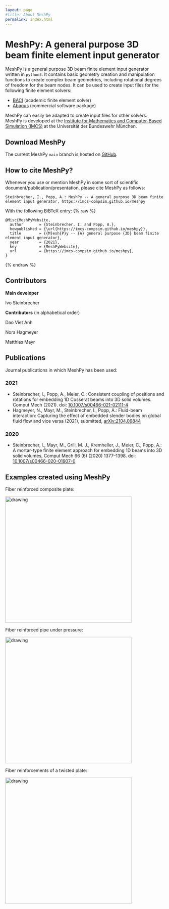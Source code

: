 ```yaml
---
layout: page
#title: About MeshPy
permalink: index.html
---
```



# MeshPy: A general purpose 3D beam finite element input generator

MeshPy is a general purpose 3D beam finite element input generator written in `python3`.
It contains basic geometry creation and manipulation functions to create complex beam geometries, including rotational degrees of freedom for the beam nodes.
It can be used to create input files for the following finite element solvers:
- [BACI](https://baci.pages.gitlab.lrz.de/website/) (academic finite element solver)
- [Abaqus](https://en.wikipedia.org/wiki/Abaqus) (commercial software package)

MeshPy can easily be adapted to create input files for other solvers.
MeshPy is developed at the [Institute for Mathematics and Computer-Based Simulation (IMCS)](https://www.unibw.de/imcs-en) at the Universität der Bundeswehr München.


## Download MeshPy

The current MeshPy `main` branch is hosted on [GitHub](https://github.com/imcs-compsim/meshpy).


## How to cite MeshPy?

Whenever you use or mention MeshPy in some sort of scientific document/publication/presentation, please cite MeshPy as follows:

```
Steinbrecher, I., Popp, A.: MeshPy -- A general purpose 3D beam finite element input generator, https://imcs-compsim.github.io/meshpy
```

With the following BiBTeX entry:
{% raw %}
```TeX
@Misc{MeshPyWebsite,
  author       = {Steinbrecher, I. and Popp, A.},
  howpublished = {\url{https://imcs-compsim.github.io/meshpy}},
  title        = {{M}esh{P}y -- {A} general purpose {3D} beam finite element input generator},
  year         = {2021},
  key          = {MeshPyWebsite},
  url          = {https://imcs-compsim.github.io/meshpy},
}
```
{% endraw %}


## Contributors

**Main developer**

Ivo Steinbrecher

**Contributors** (in alphabetical order)

Dao Viet Anh

Nora Hagmeyer

Matthias Mayr


## Publications

Journal publications in which MeshPy has been used:

### 2021
- Steinbrecher, I., Popp, A., Meier, C.: Consistent coupling of positions and rotations for embedding 1D Cosserat beams into 3D solid volumes. Comput Mech (2021). doi: [10.1007/s00466-021-02111-4](https://doi.org/10.1007/s00466-021-02111-4)
- Hagmeyer, N., Mayr, M., Steinbrecher, I., Popp, A.: Fluid-beam interaction: Capturing the effect of embedded slender bodies on global fluid flow and vice versa (2021), submitted, [arXiv:2104.09844](https://arxiv.org/abs/2104.09844)

### 2020
- Steinbrecher, I., Mayr, M., Grill, M. J., Kremheller, J., Meier, C., Popp, A.: A mortar-type finite element approach for embedding 1D beams into 3D solid volumes, Comput Mech 66 (6) (2020) 1377–1398. doi: [10.1007/s00466-020-01907-0](https://doi.org/10.1007/s00466-020-01907-0)


## Examples created using MeshPy

Fiber reinforced composite plate:

<img src="figures/composite_plate.png" alt="drawing" width="400"/>

Fiber reinforced pipe under pressure:

<img src="figures/pressure_pipe.png" alt="drawing" width="400"/>

Fiber reinforcements of a twisted plate:

<img src="figures/twisted_plate.png" alt="drawing" width="400"/>
